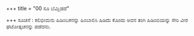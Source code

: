 +++
title = "00 ಸೂ ಬೆಮ್ಬಿಡದೆ"

+++
ಸೂಚನೆ : ಕಲಿಭೀಮನು ಹಿಡಿಂಬಕನನ್ನು ಹಿಂಬಾಲಿಸಿ ಹಿಡಿದು ಕೊಂದು ಅವನ ತಂಗಿ ಹಿಡಿಂಬಿಯನ್ನು ಸೇರಿ ವೀರ ಘಟೋತ್ಕಚನನ್ನು ಪಡೆದನು.